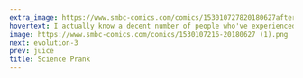 ```yaml
---
extra_image: https://www.smbc-comics.com/comics/153010727820180627after.png
hovertext: I actually know a decent number of people who've experienced some version of this. They should create a medal for this sort of thing.
image: https://www.smbc-comics.com/comics/1530107216-20180627 (1).png
next: evolution-3
prev: juice
title: Science Prank
---
```

